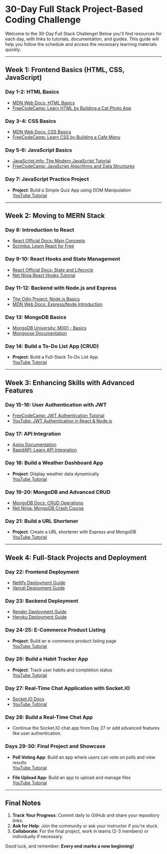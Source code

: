 # 30-Day Full Stack Project-Based Coding Challenge

Welcome to the 30-Day Full Stack Challenge! Below you'll find resources for each day, with links to tutorials, documentation, and guides. This guide will help you follow the schedule and access the necessary learning materials quickly.

---

## Week 1: Frontend Basics (HTML, CSS, JavaScript)

### **Day 1-2: HTML Basics**
- [MDN Web Docs: HTML Basics](https://developer.mozilla.org/en-US/docs/Web/HTML)
- [FreeCodeCamp: Learn HTML by Building a Cat Photo App](https://www.freecodecamp.org/learn/2022/responsive-web-design/#learn-html-by-building-a-cat-photo-app)

### **Day 3-4: CSS Basics**
- [MDN Web Docs: CSS Basics](https://developer.mozilla.org/en-US/docs/Learn/Getting_started_with_the_web/CSS_basics)
- [FreeCodeCamp: Learn CSS by Building a Cafe Menu](https://www.freecodecamp.org/learn/2022/responsive-web-design/#learn-css-by-building-a-cafe-menu)

### **Day 5-6: JavaScript Basics**
- [JavaScript.info: The Modern JavaScript Tutorial](https://javascript.info/getting-started)
- [FreeCodeCamp: JavaScript Algorithms and Data Structures](https://www.freecodecamp.org/learn/javascript-algorithms-and-data-structures/basic-javascript/)

### **Day 7: JavaScript Practice Project**
- **Project**: Build a Simple Quiz App using DOM Manipulation  
  [YouTube Tutorial](https://www.youtube.com/watch?v=f4fB9Xg2JEY)

---

## Week 2: Moving to MERN Stack

### **Day 8: Introduction to React**
- [React Official Docs: Main Concepts](https://react.dev/learn)
- [Scrimba: Learn React for Free](https://scrimba.com/learn/learnreact)

### **Day 9-10: React Hooks and State Management**
- [React Official Docs: State and Lifecycle](https://react.dev/learn/state-a-component-s-memory)
- [Net Ninja React Hooks Tutorial](https://youtube.com/playlist?list=PL4cUxeGkcC9gdr4Qhx83gBBcij6b3aU9p)

### **Day 11-12: Backend with Node.js and Express**
- [The Odin Project: Node.js Basics](https://www.theodinproject.com/lessons/nodejs-node-js-basics)
- [MDN Web Docs: Express/Node Introduction](https://developer.mozilla.org/en-US/docs/Learn/Server-side/Express_Nodejs)

### **Day 13: MongoDB Basics**
- [MongoDB University: M001 - Basics](https://university.mongodb.com/courses/M001/about)
- [Mongoose Documentation](https://mongoosejs.com/docs/guide.html)

### **Day 14: Build a To-Do List App (CRUD)**
- **Project**: Build a Full-Stack To-Do List App  
  [YouTube Tutorial](https://www.youtube.com/watch?v=E1E08i2UJGI)

---

## Week 3: Enhancing Skills with Advanced Features

### **Day 15-16: User Authentication with JWT**
- [FreeCodeCamp: JWT Authentication Tutorial](https://www.freecodecamp.org/news/how-to-securely-implement-jwt-authentication-in-node-js/)
- [YouTube: JWT Authentication in React & Node.js](https://www.youtube.com/watch?v=mbsmsi7l3r4)

### **Day 17: API Integration**
- [Axios Documentation](https://axios-http.com/docs/intro)
- [RapidAPI: Learn API Integration](https://rapidapi.com/learn-api)

### **Day 18: Build a Weather Dashboard App**
- **Project**: Display weather data dynamically  
  [YouTube Tutorial](https://www.youtube.com/watch?v=WZNG8UomjSI)

### **Day 19-20: MongoDB and Advanced CRUD**
- [MongoDB Docs: CRUD Operations](https://www.mongodb.com/docs/manual/crud/)
- [Net Ninja: MongoDB Crash Course](https://www.youtube.com/watch?v=ofme2o29ngU)

### **Day 21: Build a URL Shortener**
- **Project**: Create a URL shortener with Express and MongoDB  
  [YouTube Tutorial](https://www.youtube.com/watch?v=49wLRpIAzXU)

---

## Week 4: Full-Stack Projects and Deployment

### **Day 22: Frontend Deployment**
- [Netlify Deployment Guide](https://docs.netlify.com/get-started/)
- [Vercel Deployment Guide](https://vercel.com/docs)

### **Day 23: Backend Deployment**
- [Render Deployment Guide](https://render.com/docs)
- [Heroku Deployment Guide](https://devcenter.heroku.com/start)

### **Day 24-25: E-Commerce Product Listing**
- **Project**: Build an e-commerce product listing page  
  [YouTube Tutorial](https://www.youtube.com/watch?v=9MMgXf-Yfdw)

### **Day 26: Build a Habit Tracker App**
- **Project**: Track user habits and completion status  
  [YouTube Tutorial](https://www.youtube.com/watch?v=ZX3qt0UWifc)

### **Day 27: Real-Time Chat Application with Socket.IO**
- [Socket.IO Docs](https://socket.io/get-started/chat/)
- [YouTube Tutorial](https://www.youtube.com/watch?v=Oe421EPjeBE)

### **Day 28: Build a Real-Time Chat App**
- Continue the Socket.IO chat app from Day 27 or add advanced features like user authentication.

### **Days 29-30: Final Project and Showcase**
- **Poll Voting App**: Build an app where users can vote on polls and view results  
  [YouTube Tutorial](https://www.youtube.com/watch?v=-wltqp7x6lg)

- **File Upload App**: Build an app to upload and manage files  
  [YouTube Tutorial](https://www.youtube.com/watch?v=hl1U0bxTHbY)

---

## Final Notes
1. **Track Your Progress**: Commit daily to GitHub and share your repository links.
2. **Ask for Help**: Join the community or ask your instructor if you're stuck.
3. **Collaborate**: For the final project, work in teams (2-3 members) or individually if necessary.

Good luck, and remember: **Every end marks a new beginning!**
